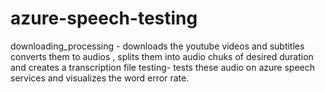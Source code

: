 # azure-speech-testing
downloading_processing - downloads the youtube videos and subtitles converts them to audios , splits them into audio chuks of desired duration and creates a transcription file
testing- tests these audio on azure speech services and visualizes the word error rate.
